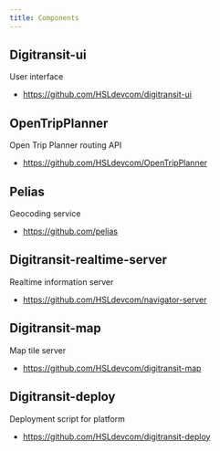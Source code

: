 ```yaml
---
title: Components
---
```


## Digitransit-ui
User interface
* https://github.com/HSLdevcom/digitransit-ui

## OpenTripPlanner
Open Trip Planner routing API
* https://github.com/HSLdevcom/OpenTripPlanner

## Pelias
Geocoding service
* https://github.com/pelias

## Digitransit-realtime-server
Realtime information server
* https://github.com/HSLdevcom/navigator-server

## Digitransit-map
Map tile server
* https://github.com/HSLdevcom/digitransit-map

## Digitransit-deploy
Deployment script for platform
* https://github.com/HSLdevcom/digitransit-deploy
